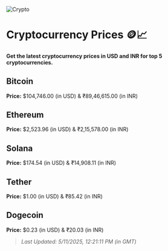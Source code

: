 
![Crypto](https://www.techguide.com.au/wp-content/uploads/2020/11/crypto3.jpeg)

# Cryptocurrency Prices 🪙📈

#### Get the latest cryptocurrency prices in USD and INR for top 5 cryptocurrencies.

## Bitcoin

**Price:** $104,746.00 (in USD) & ₹89,46,615.00 (in INR)

## Ethereum

**Price:** $2,523.96 (in USD) & ₹2,15,578.00 (in INR)

## Solana

**Price:** $174.54 (in USD) & ₹14,908.11 (in INR)

## Tether

**Price:** $1.00 (in USD) & ₹85.42 (in INR)

## Dogecoin

**Price:** $0.23 (in USD) & ₹20.03 (in INR)

> _Last Updated: 5/11/2025, 12:21:11 PM (in GMT)_
